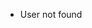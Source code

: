 - User not found

<!---
DJChellapps/DJChellapps is a ✨ special ✨ repository because its `README.md` (this file) appears on your GitHub profile.
You can click the Preview link to take a look at your changes.
--->
